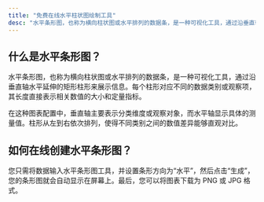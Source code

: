 ```yaml
---
title: "免费在线水平柱状图绘制工具"
desc: "水平条形图，也称为横向柱状图或水平排列的数据条，是一种可视化工具，通过沿垂直轴水平延伸的矩形柱形来展示信息。每个柱形对应不同的数据类别或观察项，其长度直接表示相关数值的大小和定量指标。"
---
```


## 什么是水平条形图？

水平条形图，也称为横向柱状图或水平排列的数据条，是一种可视化工具，通过沿垂直轴水平延伸的矩形柱形来展示信息。每个柱形对应不同的数据类别或观察项，其长度直接表示相关数值的大小和定量指标。

在这种图表配置中，垂直轴主要表示分类维度或观察对象，而水平轴显示具体的测量值。柱形从左到右依次排列，使得不同类别之间的数值差异能够直观对比。

## 如何在线创建水平条形图？

您只需将数据输入水平条形图工具，并设置条形方向为“水平”，然后点击“生成”，您的条形图就会自动显示在屏幕上。最后，您可以将图表下载为 PNG 或 JPG 格式。